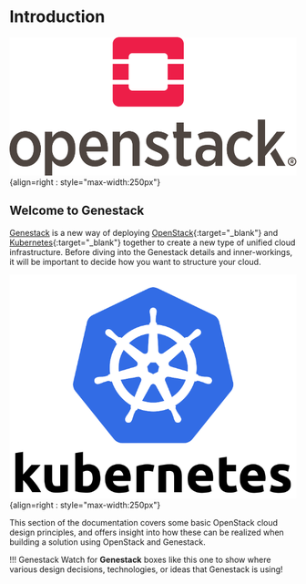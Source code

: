 # Introduction

![OpenStack](assets/images/OpenStack-Logo-Vertical.svg){align=right : style="max-width:250px"}

## Welcome to Genestack

[Genestack](index.md) is a new way of deploying [OpenStack](https://openstack.org){:target="\_blank"} and [Kubernetes](kttps://k8s.io){:target="\_blank"} together to create a new type of unified cloud infrastructure.  Before diving into the Genestack details and inner-workings, it will be important to decide how you want to structure your cloud.

![Kubernetes](assets/images/kubernetes-stacked-color.svg){align=right : style="max-width:250px"}

This section of the documentation covers some basic OpenStack cloud design principles, and offers insight into how these can be realized when building a solution using OpenStack and Genestack.

!!! Genestack
    Watch for **Genestack** boxes like this one to show where various design decisions, technologies, or ideas that Genestack is using!
